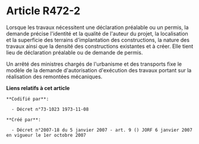 # Article R472-2

Lorsque les travaux nécessitent une déclaration préalable ou un permis, la demande précise l'identité et la qualité de
l'auteur du projet, la localisation et la superficie des terrains d'implantation des constructions, la nature des travaux
ainsi que la densité des constructions existantes et à créer. Elle tient lieu de déclaration préalable ou de demande de
permis.

Un arrêté des ministres chargés de l'urbanisme et des transports fixe le modèle de la demande d'autorisation d'exécution des
travaux portant sur la réalisation des remontées mécaniques.

**Liens relatifs à cet article**

	**Codifié par**:

	  - Décret n°73-1023 1973-11-08

	**Créé par**:

	  - Décret n°2007-18 du 5 janvier 2007 - art. 9 () JORF 6 janvier 2007 en vigueur le 1er octobre 2007
